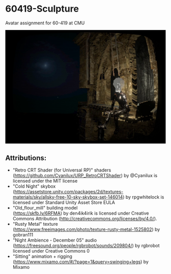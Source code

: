 # 60419-Sculpture
Avatar assignment for 60-419 at CMU

![Screen Shot](Renders/still.png)

## Attributions:
- "Retro CRT Shader (for Universal RP)" shaders <br> 
	(https://github.com/Cyanilux/URP_RetroCRTShader) by @Cyanilux is licensed under the MIT license
- "Cold Night" skybox <br> 
	(https://assetstore.unity.com/packages/2d/textures-materials/sky/allsky-free-10-sky-skybox-set-146014) by rpgwhitelock is licensed under Standard Unity Asset Store EULA
- "Old_flour_mill" building model <br>
	(https://skfb.ly/6RFMA) by den4ik4irik is licensed under Creative Commons Attribution (http://creativecommons.org/licenses/by/4.0/).
- "Rusty Metal" texture <br>
	(https://www.freeimages.com/photo/texture-rusty-metal-1525802) by gobran111
- "Night Ambience - December 05" audio <br>
	(https://freesound.org/people/rgbrobot/sounds/209804/) by rgbrobot licensed under Creative Commons 0
- "Sitting" animation + rigging <br>
	(https://www.mixamo.com/#/?page=1&query=swinging+legs) by Mixamo
